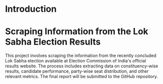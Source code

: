 # Introduction

# Scraping Information from the Lok Sabha Election Results
This project involves scraping the information from the recently concluded Lok Sabha election available at Election Commission of India's official results website. The process includes extracting data on constituency-wise results, candidate performance, party-wise seat distribution, and other relevant metrics.
The final report will be submitted to the GitHub repository.
